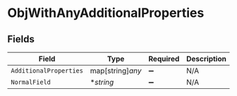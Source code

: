 # ObjWithAnyAdditionalProperties


## Fields

| Field                  | Type                   | Required               | Description            |
| ---------------------- | ---------------------- | ---------------------- | ---------------------- |
| `AdditionalProperties` | map[string]*any*       | :heavy_minus_sign:     | N/A                    |
| `NormalField`          | **string*              | :heavy_minus_sign:     | N/A                    |